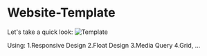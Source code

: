 # Website-Template

Let's take a quick look:
![Template](https://github.com/user-attachments/assets/62f70540-f392-49b6-9d5a-c97cbdbd6521)


Using:
1.Responsive Design
2.Float Design
3.Media Query
4.Grid, ...
